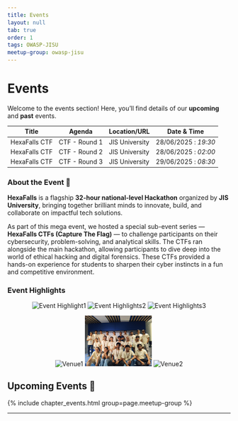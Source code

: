 ```yaml
---
title: Events
layout: null
tab: true
order: 1
tags: OWASP-JISU
meetup-group: owasp-jisu
---
```


# Events

Welcome to the events section! Here, you’ll find details of our **upcoming** and **past** events.

| Title            | Agenda         | Location/URL   | Date & Time         |
|------------------|----------------|----------------|----------------------|
| HexaFalls CTF    | CTF - Round 1  | JIS University | 28/06/2025 : *19:30* |
| HexaFalls CTF    | CTF - Round 2  | JIS University | 28/06/2025 : *02:00* |
| HexaFalls CTF    | CTF - Round 3  | JIS University | 29/06/2025 : *08:30* |

### About the Event 🚩

**HexaFalls** is a flagship **32-hour national-level Hackathon** organized by **JIS University**, bringing together brilliant minds to innovate, build, and collaborate on impactful tech solutions.

As part of this mega event, we hosted a special sub-event series — **HexaFalls CTFs (Capture The Flag)** — to challenge participants on their cybersecurity, problem-solving, and analytical skills. The CTFs ran alongside the main hackathon, allowing participants to dive deep into the world of ethical hacking and digital forensics. These CTFs provided a hands-on experience for students to sharpen their cyber instincts in a fun and competitive environment.

### Event Highlights

<p align="center">
  <img src="https://raw.githubusercontent.com/OWASP/www-chapter-jis-university-student-chapter/main/assets/images/IMG_2793.JPG" width="30%" alt="Event Highlight1" />
  <img src="https://raw.githubusercontent.com/OWASP/www-chapter-jis-university-student-chapter/main/assets/images/IMG_2853.JPG" width="30%" alt="Event Highlights2" />
  <img src="https://raw.githubusercontent.com/OWASP/www-chapter-jis-university-student-chapter/main/assets/images/_MG_2825.JPG" width="30%" alt="Event Highlights3" />
</p>

<p align="center">
  <img src="https://raw.githubusercontent.com/OWASP/www-chapter-jis-university-student-chapter/main/assets/images/IMG_2699 (1).JPG" width="30%" alt="Venue1" />
  <img src="https://raw.githubusercontent.com/OWASP/www-chapter-jis-university-student-chapter/main/assets/images/IMG_20250704_143028.jpg" width="30%" alt="Team" />
  <img src="https://raw.githubusercontent.com/OWASP/www-chapter-jis-university-student-chapter/main/assets/images/IMG_2941.JPG" width="30%" alt="Venue2" />
</p>



## Upcoming Events 🚀
{% include chapter_events.html group=page.meetup-group %}

---
<!--
## Past Events⏳  
Here are some of the past events we’ve hosted:

- **Event Name 1** - Date - [Event Details](#)  
- **Event Name 2** - Date - [Event Details](#)  
- **Event Name 3** - Date - [Event Details](#)  

Stay tuned for more updates!
-->
